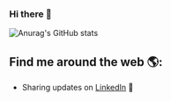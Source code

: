 ### Hi there 👋
![Anurag's GitHub stats](https://github-readme-stats.vercel.app/api?username=anuraghazra&theme=dark&show_icons=true)

## Find me around the web 🌎: 
- Sharing updates on <a href="https://www.linkedin.com/in/atheer-alamri-ba842a21b">LinkedIn</a> 💼
